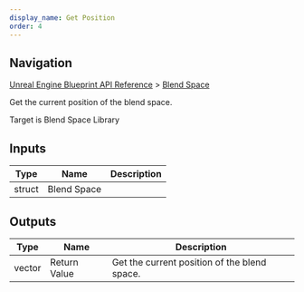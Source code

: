 ```yaml
---
display_name: Get Position
order: 4
---
```

## Navigation

[Unreal Engine Blueprint API Reference](https://dev.epicgames.com/documentation/en-us/unreal-engine/BlueprintAPI) > [Blend Space](https://dev.epicgames.com/documentation/en-us/unreal-engine/BlueprintAPI/BlendSpace)

Get the current position of the blend space.

Target is Blend Space Library

## Inputs

| Type | Name | Description |
| --- | --- | --- |
| struct | Blend Space |  |

## Outputs

| Type | Name | Description |
| --- | --- | --- |
| vector | Return Value | Get the current position of the blend space. |
